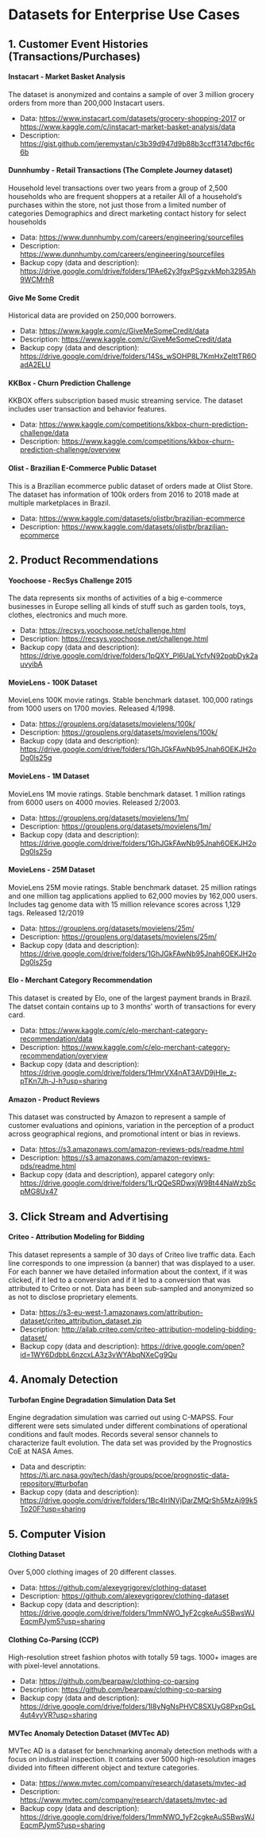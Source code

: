# Datasets for Enterprise Use Cases


## 1. Customer Event Histories (Transactions/Purchases)

#### Instacart - Market Basket Analysis
The dataset is anonymized and contains a sample of over 3 million grocery orders from more than 200,000 Instacart users. 
* Data: https://www.instacart.com/datasets/grocery-shopping-2017 or https://www.kaggle.com/c/instacart-market-basket-analysis/data
* Description: https://gist.github.com/jeremystan/c3b39d947d9b88b3ccff3147dbcf6c6b

#### Dunnhumby - Retail Transactions (The Complete Journey dataset)
Household level transactions over two years from a group of 2,500 households who are frequent shoppers at a retailer
All of a household’s purchases within the store, not just those from a limited number of categories
Demographics and direct marketing contact history for select households
* Data: https://www.dunnhumby.com/careers/engineering/sourcefiles
* Description: https://www.dunnhumby.com/careers/engineering/sourcefiles
* Backup copy (data and description): https://drive.google.com/drive/folders/1PAe62y3fgxPSgzvkMph3295Ah9WCMrhR

#### Give Me Some Credit
Historical data are provided on 250,000 borrowers.
* Data: https://www.kaggle.com/c/GiveMeSomeCredit/data
* Description: https://www.kaggle.com/c/GiveMeSomeCredit/data
* Backup copy (data and description): https://drive.google.com/drive/folders/14Ss_wSOHP8L7KmHxZelttTR6OadA2ELU

#### KKBox - Churn Prediction Challenge
KKBOX offers subscription based music streaming service. The dataset includes user transaction and behavior features.
* Data: https://www.kaggle.com/competitions/kkbox-churn-prediction-challenge/data
* Description: https://www.kaggle.com/competitions/kkbox-churn-prediction-challenge/overview

#### Olist - Brazilian E-Commerce Public Dataset
This is a Brazilian ecommerce public dataset of orders made at Olist Store. The dataset has information of 100k orders from 2016 to 2018 made at multiple marketplaces in Brazil.
* Data: https://www.kaggle.com/datasets/olistbr/brazilian-ecommerce
* Description: https://www.kaggle.com/datasets/olistbr/brazilian-ecommerce


## 2. Product Recommendations

#### Yoochoose - RecSys Challenge 2015
The data represents six months of activities of a big e-commerce businesses in Europe selling all kinds of stuff such as garden tools, toys, clothes, electronics and much more.
* Data: https://recsys.yoochoose.net/challenge.html
* Description: https://recsys.yoochoose.net/challenge.html
* Backup copy (data and description): https://drive.google.com/drive/folders/1pQXY_Pl6UaLYcfvN92pqbDyk2auvyibA

#### MovieLens - 100K Dataset
MovieLens 100K movie ratings. Stable benchmark dataset. 100,000 ratings from 1000 users on 1700 movies. Released 4/1998.
* Data: https://grouplens.org/datasets/movielens/100k/
* Description: https://grouplens.org/datasets/movielens/100k/
* Backup copy (data and description): https://drive.google.com/drive/folders/1GhJGkFAwNb95Jnah6OEKJH2oDg0ls25g

#### MovieLens - 1M Dataset
MovieLens 1M movie ratings. Stable benchmark dataset. 1 million ratings from 6000 users on 4000 movies. Released 2/2003.
* Data: https://grouplens.org/datasets/movielens/1m/
* Description: https://grouplens.org/datasets/movielens/1m/
* Backup copy (data and description): https://drive.google.com/drive/folders/1GhJGkFAwNb95Jnah6OEKJH2oDg0ls25g

#### MovieLens - 25M Dataset
MovieLens 25M movie ratings. Stable benchmark dataset. 25 million ratings and one million tag applications applied to 62,000 movies by 162,000 users. Includes tag genome data with 15 million relevance scores across 1,129 tags. Released 12/2019
* Data: https://grouplens.org/datasets/movielens/25m/
* Description: https://grouplens.org/datasets/movielens/25m/
* Backup copy (data and description): https://drive.google.com/drive/folders/1GhJGkFAwNb95Jnah6OEKJH2oDg0ls25g

#### Elo - Merchant Category Recommendation
This dataset is created by Elo, one of the largest payment brands in Brazil. The datset contain contains up to 3 months' worth of transactions for every card.
* Data: https://www.kaggle.com/c/elo-merchant-category-recommendation/data
* Description: https://www.kaggle.com/c/elo-merchant-category-recommendation/overview
* Backup copy (data and description): https://drive.google.com/drive/folders/1HmrVX4nAT3AVD9jHIe_z-pTKn7Jh-J-h?usp=sharing

#### Amazon - Product Reviews
This dataset was constructed by Amazon to represent a sample of customer evaluations and opinions, variation in the perception of a product across geographical regions, and promotional intent or bias in reviews.
* Data: https://s3.amazonaws.com/amazon-reviews-pds/readme.html
* Description: https://s3.amazonaws.com/amazon-reviews-pds/readme.html
* Backup copy (data and description), apparel category only: https://drive.google.com/drive/folders/1LrQQeSRDwxjW9Bt44NaWzbScpMG8Ux47


## 3. Click Stream and Advertising

#### Criteo - Attribution Modeling for Bidding
This dataset represents a sample of 30 days of Criteo live traffic data. 
Each line corresponds to one impression (a banner) that was displayed to a user. 
For each banner we have detailed information about the context, if it was clicked, 
if it led to a conversion and if it led to a conversion that was attributed to Criteo or not. 
Data has been sub-sampled and anonymized so as not to disclose proprietary elements.
* Data: https://s3-eu-west-1.amazonaws.com/attribution-dataset/criteo_attribution_dataset.zip
* Description: http://ailab.criteo.com/criteo-attribution-modeling-bidding-dataset/
* Backup copy (data and description): https://drive.google.com/open?id=1WY6DdbbL6nzcxLA3z3vWYAbqNXeCg9Qu


## 4. Anomaly Detection

#### Turbofan Engine Degradation Simulation Data Set
Engine degradation simulation was carried out using C-MAPSS. 
Four different were sets simulated under different combinations of operational conditions and fault modes. 
Records several sensor channels to characterize fault evolution. The data set was provided by the Prognostics CoE at NASA Ames.
* Data and descriptin: https://ti.arc.nasa.gov/tech/dash/groups/pcoe/prognostic-data-repository/#turbofan
* Backup copy (data and description): https://drive.google.com/drive/folders/1Bc4IrINVjDarZMQrSh5MzAj99k5To20F?usp=sharing


## 5. Computer Vision

#### Clothing Dataset
Over 5,000 clothing images of 20 different classes.
* Data: https://github.com/alexeygrigorev/clothing-dataset
* Description: https://github.com/alexeygrigorev/clothing-dataset
* Backup copy (data and description): https://drive.google.com/drive/folders/1mmNWO_1yF2cgkeAuS5BwsWJEqcmPJym5?usp=sharing

#### Clothing Co-Parsing (CCP)
High-resolution street fashion photos with totally 59 tags. 1000+ images are with pixel-level annotations.
* Data: https://github.com/bearpaw/clothing-co-parsing
* Description: https://github.com/bearpaw/clothing-co-parsing
* Backup copy (data and description): https://drive.google.com/drive/folders/1I8yNgNsPHVC8SXUyG8PxpGsL4ut4vyVR?usp=sharing

#### MVTec Anomaly Detection Dataset (MVTec AD)
MVTec AD is a dataset for benchmarking anomaly detection methods with a focus on industrial inspection. It contains over 5000 high-resolution images divided into fifteen different object and texture categories.
* Data: https://www.mvtec.com/company/research/datasets/mvtec-ad
* Description: https://www.mvtec.com/company/research/datasets/mvtec-ad
* Backup copy (data and description): https://drive.google.com/drive/folders/1mmNWO_1yF2cgkeAuS5BwsWJEqcmPJym5?usp=sharing